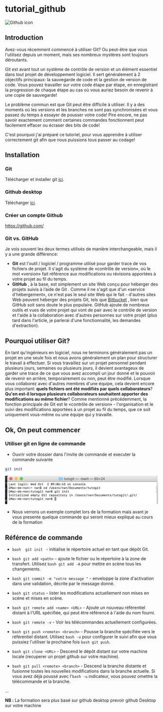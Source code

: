 # tutorial_github

![Github icon](https://www.developpez.net/forums/attachments/p358946d1/a/a/a)

## Introduction

Avez-vous récemment commencé à utiliser Git? Ou peut-être que vous l'utilisez depuis un moment, mais ses nombreux mystères sont toujours déroutants.

Git est avant tout un système de contrôle de version et un élément essentiel dans tout projet de développement logiciel. Il sert généralement à 2 objectifs principaux: la sauvegarde de code et la gestion de version de code. Vous pouvez travailler sur votre code étape par étape, en enregistrant la progression de chaque étape au cas où vous auriez besoin de revenir à une copie de sauvegarde!

Le problème commun est que Git peut être difficile à utiliser. Il y a des moments où les versions et les branches ne sont pas synchronisées et vous passez du temps à essayer de pousser votre code! Pire encore, ne pas savoir exactement comment certaines commandes fonctionnent peut facilement effacer ou écraser des bits de code!


C'est pourquoi j'ai préparé ce tutoriel, pour vous apprendre à utiliser correctement git afin que nous puissions tous passer au codage!

## Installation

### Git
Télécharger et installer git 
[ici](https://duckduckgo.com).

### Github desktop
Télécharger [ici](https://desktop.github.com/).

### Créer un compte Github

https://github.com/

### Git vs. GitHub

Je vois souvent les deux termes utilisés de manière interchangeable, mais il y a une grande différence:

- **Git** est l'outil / logiciel / programme utilisé pour garder trace de vos fichiers de projet. Il s'agit du système de «contrôle de version», où le mot «version» fait référence aux modifications ou révisions apportées à votre projet au fil du temps.
- **GitHub** , à la base, est simplement un site Web conçu pour héberger des projets suivis à l’aide de Git . Comme il ne s'agit que d'un «service d'hébergement», ce n'est pas le seul site Web qui le fait - d'autres sites Web peuvent héberger des projets Git, tels que [Bitbucket](https://bitbucket.org/) , bien que GitHub soit sans doute le plus populaire. GitHub ajoute de nombreux outils et vues de votre projet qui vont de pair avec le contrôle de version et l'aide à la collaboration avec d'autres personnes sur votre projet (plus tard dans l'article, je parlerai d'une fonctionnalité, les demandes d'extraction).

## Pourquoi utiliser Git?

En tant qu'ingénieurs en logiciel, nous ne terminons généralement pas un projet en une seule fois et nous avons généralement un plan pour structurer le travail à effectuer. Si vous travaillez sur un projet personnel pendant plusieurs jours, semaines ou plusieurs jours, il devient avantageux de garder une trace de ce que vous avez accompli un jour donné et le pouvoir de revenir en arrière, temporairement ou non, peut être modifié. Lorsque vous collaborez avec d'autres membres d'une équipe, cela devient encore plus important: **quels fichiers ont été modifiés par quels collaborateurs**? **Qu'en est-il lorsque plusieurs collaborateurs souhaitent apporter des modifications au même fichier**? Comme mentionné précédemment, la fonction principale de Git est le «contrôle de version» - l'organisation et le suivi des modifications apportées à un projet au fil du temps, que ce soit uniquement vous-même ou une équipe qui y travaille.


## Ok, On peut commencer

### Utiliser git en ligne de commande

- Ouvrir votre dossier dans l'invite de commande et executer la commande suivante

```bash
git init
```
![](/capture/gitinit.png)

- Nous verrons un exemple complet lors de la formation mais avant je vous presente quelque commande qui seront mieux expliqué au cours de la formation

## Référence de commande

- ```bash  git init ``` - initialise le répertoire actuel en tant que dépôt Git.

- ```bash git add <path>``` - ajoute le fichier ou le répertoire à la zone de transfert.
Utilisez ```bash git add -A``` pour mettre en scène tous les changements.

- ```bash git commit -m "votre message "``` - enveloppe la zone d'activation dans une validation, décrite par le message donné.

- ```bash git status``` - lister les modifications actuellement non mises en scène et mises en scène.

- ```bash git remote add <name> <URL>``` - Ajoute un nouveau référentiel distant à l'URL spécifiée, qui peut être référencé à l'aide du nom fourni.

- ```bash git remote -v``` - Voir les télécommandes actuellement configurées.

- ```bash git push <remote> <branch>``` - Pousse la branche spécifiée vers le référentiel distant. Utilisez ```bash -u``` pour configurer le suivi afin que vous puissiez l'utiliser la prochaine fois ```bash git push```.

- ```bash git clone <URL>``` - Descend le dépôt distant sur votre machine locale (recuperer un projet github sur votre machine).

- ```bash git pull <remote> <branch>``` - Descend la branche distante et fusionne toutes les nouvelles modifications dans la branche actuelle. Si vous avez déjà poussé avec l'```bash -u``` indicateur, vous pouvez omettre la télécommande et la branche.




...



**NB :** La formation sera plus basé sur github desktop prevoir github Desktop sur votre machine 



